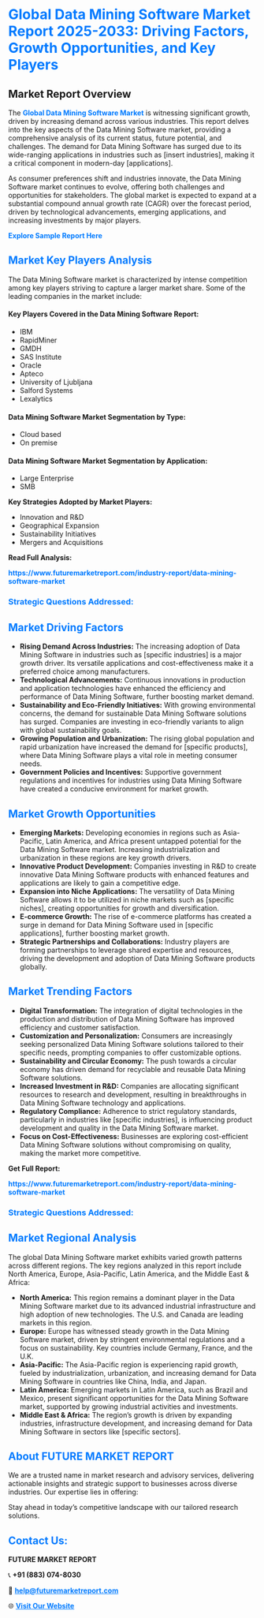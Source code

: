 <h1 style="color: #007BFF;">Global Data Mining Software Market Report 2025-2033: Driving Factors, Growth Opportunities, and Key Players</h1>

<section id="overview">
<h2>Market Report Overview</h2>
<p>The <a href="https://www.futuremarketreport.com/industry-report/data-mining-software-market" style="color: #007BFF; text-decoration: none;"><strong>Global Data Mining Software Market</strong></a> is witnessing significant growth, driven by increasing demand across various industries. This report delves into the key aspects of the Data Mining Software market, providing a comprehensive analysis of its current status, future potential, and challenges. The demand for Data Mining Software has surged due to its wide-ranging applications in industries such as [insert industries], making it a critical component in modern-day [applications].</p>
<p>As consumer preferences shift and industries innovate, the Data Mining Software market continues to evolve, offering both challenges and opportunities for stakeholders. The global market is expected to expand at a substantial compound annual growth rate (CAGR) over the forecast period, driven by technological advancements, emerging applications, and increasing investments by major players.</p>
</section>

<section id="overview">
<p><a href="https://www.futuremarketreport.com/request-sample/reportId=103736" style="color: #007BFF; text-decoration: none;"><strong>Explore Sample Report Here</strong></a></p>
</section>

<section id="key-players">
<h2 style="color: #007BFF;">Market Key Players Analysis</h2>
<p>The Data Mining Software market is characterized by intense competition among key players striving to capture a larger market share. Some of the leading companies in the market include:</p>
<h4>Key Players Covered in the Data Mining Software Report:</h4>
<ul><li>IBM</li><li>RapidMiner</li><li>GMDH</li><li>SAS Institute</li><li>Oracle</li><li>Apteco</li><li>University of Ljubljana</li><li>Salford Systems</li><li>Lexalytics</li></ul>
<h4>Data Mining Software Market Segmentation by Type:</h4>
<ul><li>Cloud based</li><li>On premise</li></ul>

<h4>Data Mining Software Market Segmentation by Application:</h4>
<ul><li>Large Enterprise</li><li>SMB</li></ul>
<p><strong>Key Strategies Adopted by Market Players:</strong></p>
<ul>
<li>Innovation and R&D</li>
<li>Geographical Expansion</li>
<li>Sustainability Initiatives</li>
<li>Mergers and Acquisitions</li>
</ul>
</section>

<section>
<p><strong>Read Full Analysis: </strong></p><a href="https://www.futuremarketreport.com/industry-report/data-mining-software-market" style="color: #007BFF; text-decoration: none;"><strong>https://www.futuremarketreport.com/industry-report/data-mining-software-market</strong></a>
<h3 style="color: #007BFF;">Strategic Questions Addressed:</h3>
</section>

<section id="driving-factors">
<h2 style="color: #007BFF;">Market Driving Factors</h2>
<ul>
<li><strong>Rising Demand Across Industries:</strong> The increasing adoption of Data Mining Software in industries such as [specific industries] is a major growth driver. Its versatile applications and cost-effectiveness make it a preferred choice among manufacturers.</li>
<li><strong>Technological Advancements:</strong> Continuous innovations in production and application technologies have enhanced the efficiency and performance of Data Mining Software, further boosting market demand.</li>
<li><strong>Sustainability and Eco-Friendly Initiatives:</strong> With growing environmental concerns, the demand for sustainable Data Mining Software solutions has surged. Companies are investing in eco-friendly variants to align with global sustainability goals.</li>
<li><strong>Growing Population and Urbanization:</strong> The rising global population and rapid urbanization have increased the demand for [specific products], where Data Mining Software plays a vital role in meeting consumer needs.</li>
<li><strong>Government Policies and Incentives:</strong> Supportive government regulations and incentives for industries using Data Mining Software have created a conducive environment for market growth.</li>
</ul>
</section>

<section id="growth-opportunities">
<h2 style="color: #007BFF;">Market Growth Opportunities</h2>
<ul>
<li><strong>Emerging Markets:</strong> Developing economies in regions such as Asia-Pacific, Latin America, and Africa present untapped potential for the Data Mining Software market. Increasing industrialization and urbanization in these regions are key growth drivers.</li>
<li><strong>Innovative Product Development:</strong> Companies investing in R&D to create innovative Data Mining Software products with enhanced features and applications are likely to gain a competitive edge.</li>
<li><strong>Expansion into Niche Applications:</strong> The versatility of Data Mining Software allows it to be utilized in niche markets such as [specific niches], creating opportunities for growth and diversification.</li>
<li><strong>E-commerce Growth:</strong> The rise of e-commerce platforms has created a surge in demand for Data Mining Software used in [specific applications], further boosting market growth.</li>
<li><strong>Strategic Partnerships and Collaborations:</strong> Industry players are forming partnerships to leverage shared expertise and resources, driving the development and adoption of Data Mining Software products globally.</li>
</ul>
</section>

<section id="trending-factors">
<h2 style="color: #007BFF;">Market Trending Factors</h2>
<ul>
<li><strong>Digital Transformation:</strong> The integration of digital technologies in the production and distribution of Data Mining Software has improved efficiency and customer satisfaction.</li>
<li><strong>Customization and Personalization:</strong> Consumers are increasingly seeking personalized Data Mining Software solutions tailored to their specific needs, prompting companies to offer customizable options.</li>
<li><strong>Sustainability and Circular Economy:</strong> The push towards a circular economy has driven demand for recyclable and reusable Data Mining Software solutions.</li>
<li><strong>Increased Investment in R&D:</strong> Companies are allocating significant resources to research and development, resulting in breakthroughs in Data Mining Software technology and applications.</li>
<li><strong>Regulatory Compliance:</strong> Adherence to strict regulatory standards, particularly in industries like [specific industries], is influencing product development and quality in the Data Mining Software market.</li>
<li><strong>Focus on Cost-Effectiveness:</strong> Businesses are exploring cost-efficient Data Mining Software solutions without compromising on quality, making the market more competitive.</li>
</ul>
</section>

<section>
<p><strong>Get Full Report: </strong></p><a href="https://www.futuremarketreport.com/industry-report/data-mining-software-market" style="color: #007BFF; text-decoration: none;"><strong>https://www.futuremarketreport.com/industry-report/data-mining-software-market</strong></a>
<h3 style="color: #007BFF;">Strategic Questions Addressed:</h3>
</section>


<section id="regional-analysis">
<h2 style="color: #007BFF;">Market Regional Analysis</h2>
<p>The global Data Mining Software market exhibits varied growth patterns across different regions. The key regions analyzed in this report include North America, Europe, Asia-Pacific, Latin America, and the Middle East & Africa:</p>
<ul>
<li><strong>North America:</strong> This region remains a dominant player in the Data Mining Software market due to its advanced industrial infrastructure and high adoption of new technologies. The U.S. and Canada are leading markets in this region.</li>
<li><strong>Europe:</strong> Europe has witnessed steady growth in the Data Mining Software market, driven by stringent environmental regulations and a focus on sustainability. Key countries include Germany, France, and the U.K.</li>
<li><strong>Asia-Pacific:</strong> The Asia-Pacific region is experiencing rapid growth, fueled by industrialization, urbanization, and increasing demand for Data Mining Software in countries like China, India, and Japan.</li>
<li><strong>Latin America:</strong> Emerging markets in Latin America, such as Brazil and Mexico, present significant opportunities for the Data Mining Software market, supported by growing industrial activities and investments.</li>
<li><strong>Middle East & Africa:</strong> The region’s growth is driven by expanding industries, infrastructure development, and increasing demand for Data Mining Software in sectors like [specific sectors].</li>
</ul>
</section>

<footer>
<h2 style="color: #007BFF;">About FUTURE MARKET REPORT</h2>
<p>We are a trusted name in market research and advisory services, delivering actionable insights and strategic support to businesses across diverse industries. Our expertise lies in offering:</p>

<p>Stay ahead in today’s competitive landscape with our tailored research solutions.</p>

<h2 style="color: #007BFF;">Contact Us:</h2>
<p><strong>FUTURE MARKET REPORT</strong></p>
<p>📞 <strong>+91 (883) 074-8030</strong></p>
<p>📧 <strong><a href="mailto:help@futuremarketreport.com" style="color: #007BFF;">help@futuremarketreport.com</a></strong></p>
<p>🌐 <strong><a href="https://www.futuremarketreport.com/" style="color: #007BFF;">Visit Our Website</a></strong></p>
</footer>